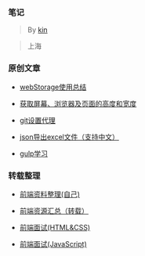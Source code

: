 ### 笔记 ###

>By  [kin](https://cuikangjie.github.io/resume/)

>上海

### 原创文章

* [webStorage使用总结](https://cuikangjie.github.io/blog-kin/study/html5/webStorage.html)

* [获取屏幕、浏览器及页面的高度和宽度](https://cuikangjie.github.io/blog-kin/study/html5/widthHeight.html)

* [git设置代理](https://cuikangjie.github.io/blog-kin/study/git/git%E8%AE%BE%E7%BD%AE%E4%BB%A3%E7%90%86.html)

* [json导出excel文件（支持中文）](https://cuikangjie.github.io/blog-kin/project/jsonExportExcel.html)

* [gulp学习](https://cuikangjie.github.io/blog-kin/study/gulp/gulp%E5%AD%A6%E4%B9%A0.html)

### 转载整理

* [前端资料整理(自己)](https://cuikangjie.github.io/blog-kin//data-arrangement/web-data-arrang.html)

* [前端资源汇总（转载）](https://cuikangjie.github.io/blog-kin//data-arrangement/web-resource.html)

* [前端面试(HTML&CSS)](https://cuikangjie.github.io/blog-kin//data-arrangement/web-interview-question.html)

* [前端面试(JavaScript)](https://cuikangjie.github.io/blog-kin//data-arrangement/webQuestionJs.html)
